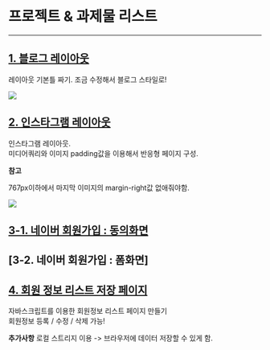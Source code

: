 # 프로젝트 & 과제물 리스트

-----------------------------------


## [1. 블로그 레이아웃](https://orongee22.github.io/Bitcamp201905/2.HTML%26CSS%26JS/example/layout_test.html)

레이아웃 기본틀 짜기. 조금 수정해서 블로그 스타일로!

  ![](https://cafeptthumb-phinf.pstatic.net/MjAxOTA2MDRfNDEg/MDAxNTU5NjQ2OTE1MTUx.XLR7A5YHnjXH0SNKgm3eHM3UKMMmIpgt-vNyYkjZxuMg.rWJHiQ42aYP_YK4rBObzJEUOIpCqAbDY0nPL6q2EwRMg.PNG/layout1.png?type=w740)


## [2. 인스타그램 레이아웃](https://orongee22.github.io/Bitcamp201905/2.HTML%26CSS%26JS/project/instagram/instagram.html)

인스타그램 레이아웃.<br>
미디어쿼리와 이미지 padding값을 이용해서 반응형 페이지 구성.<br>

**참고**

767px이하에서 마지막 이미지의 margin-right값 없애줘야함.


  ![](https://cafeptthumb-phinf.pstatic.net/MjAxOTA2MDdfMjY0/MDAxNTU5ODg4ODYyNTI5.UKfwWG8olU8E89YLymytxuzHQSpSpqaMPUW-DXx8D9Mg.KRcOtpDrrv07cb4Rb3dDv1gkAeSF6qfNXPnzDrBFKwwg.PNG/screencapture-orongee22-github-io-Bitcamp201905-2-HTML-CSS-JS-instagram-html-2019-06-07-15_25_53.png?type=w740)

## [3-1. 네이버 회원가입 : 동의화면](https://orongee22.github.io/Bitcamp201905/2.HTML%26CSS%26JS/project/naver/naver.html)

## [3-2. 네이버 회원가입 : 폼화면]

## [4. 회원 정보 리스트 저장 페이지](https://orongee22.github.io/Bitcamp201905/2.HTML&CSS&JS/project/member_manager.html)

자바스크립트를 이용한 회원정보 리스트 페이지 만들기<br>
회원정보 등록 / 수정 / 삭제 가능!

**추가사항**
로컬 스트리지 이용 -> 브라우저에 데이터 저장할 수 있게 함.
